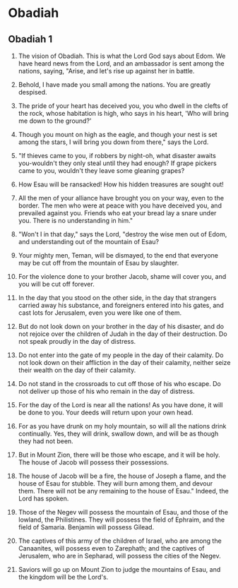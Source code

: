 # Obadiah

## Obadiah 1

1. The vision of Obadiah. This is what the Lord God says about Edom. We have heard news from the Lord, and an ambassador is sent among the nations, saying, "Arise, and let's rise up against her in battle.

2. Behold, I have made you small among the nations. You are greatly despised.

3. The pride of your heart has deceived you, you who dwell in the clefts of the rock, whose habitation is high, who says in his heart, 'Who will bring me down to the ground?'

4. Though you mount on high as the eagle, and though your nest is set among the stars, I will bring you down from there," says the Lord.

5. "If thieves came to you, if robbers by night-oh, what disaster awaits you-wouldn't they only steal until they had enough? If grape pickers came to you, wouldn't they leave some gleaning grapes?

6. How Esau will be ransacked! How his hidden treasures are sought out!

7. All the men of your alliance have brought you on your way, even to the border. The men who were at peace with you have deceived you, and prevailed against you. Friends who eat your bread lay a snare under you. There is no understanding in him." 

8. "Won't I in that day," says the Lord, "destroy the wise men out of Edom, and understanding out of the mountain of Esau?

9. Your mighty men, Teman, will be dismayed, to the end that everyone may be cut off from the mountain of Esau by slaughter.

10. For the violence done to your brother Jacob, shame will cover you, and you will be cut off forever.

11. In the day that you stood on the other side, in the day that strangers carried away his substance, and foreigners entered into his gates, and cast lots for Jerusalem, even you were like one of them.

12. But do not look down on your brother in the day of his disaster, and do not rejoice over the children of Judah in the day of their destruction. Do not speak proudly in the day of distress.

13. Do not enter into the gate of my people in the day of their calamity. Do not look down on their affliction in the day of their calamity, neither seize their wealth on the day of their calamity.

14. Do not stand in the crossroads to cut off those of his who escape. Do not deliver up those of his who remain in the day of distress.

15. For the day of the Lord is near all the nations! As you have done, it will be done to you. Your deeds will return upon your own head.

16. For as you have drunk on my holy mountain, so will all the nations drink continually. Yes, they will drink, swallow down, and will be as though they had not been.

17. But in Mount Zion, there will be those who escape, and it will be holy. The house of Jacob will possess their possessions.

18. The house of Jacob will be a fire, the house of Joseph a flame, and the house of Esau for stubble. They will burn among them, and devour them. There will not be any remaining to the house of Esau." Indeed, the Lord has spoken. 

19. Those of the Negev will possess the mountain of Esau, and those of the lowland, the Philistines. They will possess the field of Ephraim, and the field of Samaria. Benjamin will possess Gilead.

20. The captives of this army of the children of Israel, who are among the Canaanites, will possess even to Zarephath; and the captives of Jerusalem, who are in Sepharad, will possess the cities of the Negev.

21. Saviors will go up on Mount Zion to judge the mountains of Esau, and the kingdom will be the Lord's.   